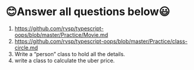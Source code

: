 <h1>😊Answer all questions below😃</h1>

1. https://github.com/rvsp/typescript-oops/blob/master/Practice/Movie.md
2. https://github.com/rvsp/typescript-oops/blob/master/Practice/class-circle.md
3. Write a “person” class to hold all the details.
4. write a class to calculate the uber price.